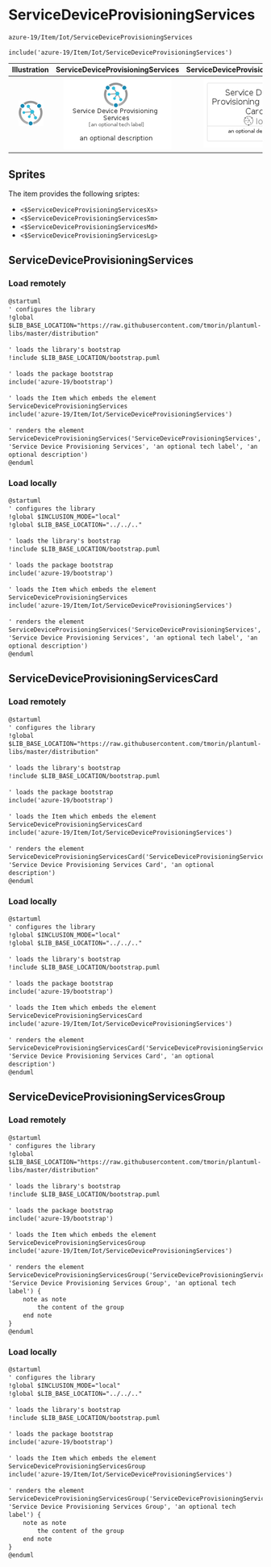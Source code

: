 # ServiceDeviceProvisioningServices


```text
azure-19/Item/Iot/ServiceDeviceProvisioningServices
```

```text
include('azure-19/Item/Iot/ServiceDeviceProvisioningServices')
```



| Illustration | ServiceDeviceProvisioningServices | ServiceDeviceProvisioningServicesCard | ServiceDeviceProvisioningServicesGroup |
| :---: | :---: | :---: | :---: |
| ![illustration for Illustration](../../../azure-19/Item/Iot/ServiceDeviceProvisioningServices.png) | ![illustration for ServiceDeviceProvisioningServices](../../../azure-19/Item/Iot/ServiceDeviceProvisioningServices.Local.png) | ![illustration for ServiceDeviceProvisioningServicesCard](../../../azure-19/Item/Iot/ServiceDeviceProvisioningServicesCard.Local.png) | ![illustration for ServiceDeviceProvisioningServicesGroup](../../../azure-19/Item/Iot/ServiceDeviceProvisioningServicesGroup.Local.png) |



## Sprites
The item provides the following sriptes:

- `<$ServiceDeviceProvisioningServicesXs>`
- `<$ServiceDeviceProvisioningServicesSm>`
- `<$ServiceDeviceProvisioningServicesMd>`
- `<$ServiceDeviceProvisioningServicesLg>`





## ServiceDeviceProvisioningServices

### Load remotely
```plantuml
@startuml
' configures the library
!global $LIB_BASE_LOCATION="https://raw.githubusercontent.com/tmorin/plantuml-libs/master/distribution"

' loads the library's bootstrap
!include $LIB_BASE_LOCATION/bootstrap.puml

' loads the package bootstrap
include('azure-19/bootstrap')

' loads the Item which embeds the element ServiceDeviceProvisioningServices
include('azure-19/Item/Iot/ServiceDeviceProvisioningServices')

' renders the element
ServiceDeviceProvisioningServices('ServiceDeviceProvisioningServices', 'Service Device Provisioning Services', 'an optional tech label', 'an optional description')
@enduml
```

### Load locally
```plantuml
@startuml
' configures the library
!global $INCLUSION_MODE="local"
!global $LIB_BASE_LOCATION="../../.."

' loads the library's bootstrap
!include $LIB_BASE_LOCATION/bootstrap.puml

' loads the package bootstrap
include('azure-19/bootstrap')

' loads the Item which embeds the element ServiceDeviceProvisioningServices
include('azure-19/Item/Iot/ServiceDeviceProvisioningServices')

' renders the element
ServiceDeviceProvisioningServices('ServiceDeviceProvisioningServices', 'Service Device Provisioning Services', 'an optional tech label', 'an optional description')
@enduml
```

## ServiceDeviceProvisioningServicesCard

### Load remotely
```plantuml
@startuml
' configures the library
!global $LIB_BASE_LOCATION="https://raw.githubusercontent.com/tmorin/plantuml-libs/master/distribution"

' loads the library's bootstrap
!include $LIB_BASE_LOCATION/bootstrap.puml

' loads the package bootstrap
include('azure-19/bootstrap')

' loads the Item which embeds the element ServiceDeviceProvisioningServicesCard
include('azure-19/Item/Iot/ServiceDeviceProvisioningServices')

' renders the element
ServiceDeviceProvisioningServicesCard('ServiceDeviceProvisioningServicesCard', 'Service Device Provisioning Services Card', 'an optional description')
@enduml
```

### Load locally
```plantuml
@startuml
' configures the library
!global $INCLUSION_MODE="local"
!global $LIB_BASE_LOCATION="../../.."

' loads the library's bootstrap
!include $LIB_BASE_LOCATION/bootstrap.puml

' loads the package bootstrap
include('azure-19/bootstrap')

' loads the Item which embeds the element ServiceDeviceProvisioningServicesCard
include('azure-19/Item/Iot/ServiceDeviceProvisioningServices')

' renders the element
ServiceDeviceProvisioningServicesCard('ServiceDeviceProvisioningServicesCard', 'Service Device Provisioning Services Card', 'an optional description')
@enduml
```

## ServiceDeviceProvisioningServicesGroup

### Load remotely
```plantuml
@startuml
' configures the library
!global $LIB_BASE_LOCATION="https://raw.githubusercontent.com/tmorin/plantuml-libs/master/distribution"

' loads the library's bootstrap
!include $LIB_BASE_LOCATION/bootstrap.puml

' loads the package bootstrap
include('azure-19/bootstrap')

' loads the Item which embeds the element ServiceDeviceProvisioningServicesGroup
include('azure-19/Item/Iot/ServiceDeviceProvisioningServices')

' renders the element
ServiceDeviceProvisioningServicesGroup('ServiceDeviceProvisioningServicesGroup', 'Service Device Provisioning Services Group', 'an optional tech label') {
    note as note
        the content of the group
    end note
}
@enduml
```

### Load locally
```plantuml
@startuml
' configures the library
!global $INCLUSION_MODE="local"
!global $LIB_BASE_LOCATION="../../.."

' loads the library's bootstrap
!include $LIB_BASE_LOCATION/bootstrap.puml

' loads the package bootstrap
include('azure-19/bootstrap')

' loads the Item which embeds the element ServiceDeviceProvisioningServicesGroup
include('azure-19/Item/Iot/ServiceDeviceProvisioningServices')

' renders the element
ServiceDeviceProvisioningServicesGroup('ServiceDeviceProvisioningServicesGroup', 'Service Device Provisioning Services Group', 'an optional tech label') {
    note as note
        the content of the group
    end note
}
@enduml
```

